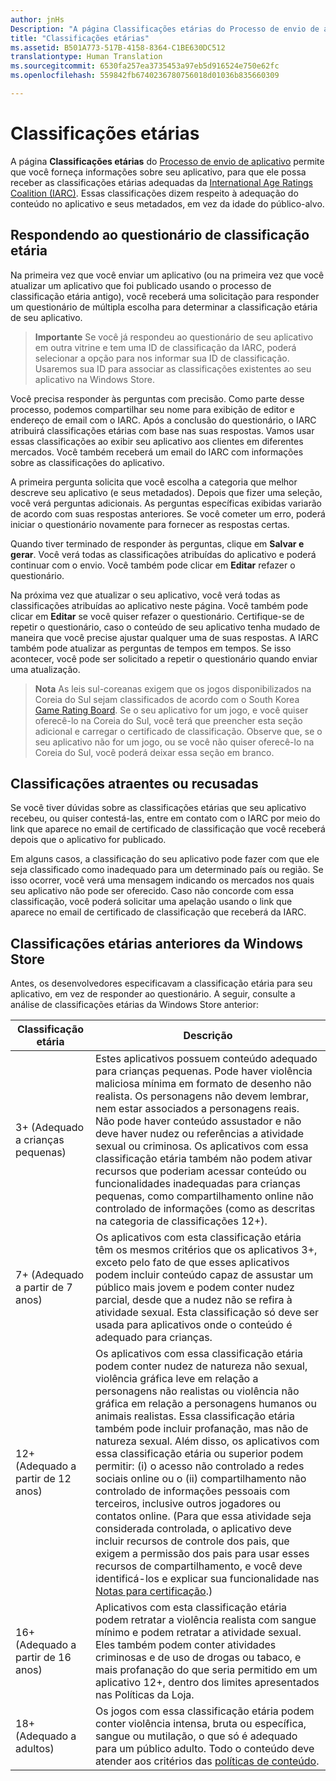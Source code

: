 ```yaml
---
author: jnHs
Description: "A página Classificações etárias do Processo de envio de aplicativo permite que você forneça informações sobre seu aplicativo, para que ele possa receber as classificações etárias adequadas da International Age Ratings Coalition (IARC)."
title: "Classificações etárias"
ms.assetid: B501A773-517B-4158-8364-C1BE630DC512
translationtype: Human Translation
ms.sourcegitcommit: 6530fa257ea3735453a97eb5d916524e750e62fc
ms.openlocfilehash: 559842fb6740236780756018d01036b835660309

---
```


# Classificações etárias

A página **Classificações etárias** do [Processo de envio de aplicativo](app-submissions.md) permite que você forneça informações sobre seu aplicativo, para que ele possa receber as classificações etárias adequadas da [International Age Ratings Coalition (IARC)](http://go.microsoft.com/fwlink/p/?LinkId=716854). Essas classificações dizem respeito à adequação do conteúdo no aplicativo e seus metadados, em vez da idade do público-alvo.

## Respondendo ao questionário de classificação etária

Na primeira vez que você enviar um aplicativo (ou na primeira vez que você atualizar um aplicativo que foi publicado usando o processo de classificação etária antigo), você receberá uma solicitação para responder um questionário de múltipla escolha para determinar a classificação etária de seu aplicativo.

> **Importante**  Se você já respondeu ao questionário de seu aplicativo em outra vitrine e tem uma ID de classificação da IARC, poderá selecionar a opção para nos informar sua ID de classificação. Usaremos sua ID para associar as classificações existentes ao seu aplicativo na Windows Store.

Você precisa responder às perguntas com precisão. Como parte desse processo, podemos compartilhar seu nome para exibição de editor e endereço de email com o IARC. Após a conclusão do questionário, o IARC atribuirá classificações etárias com base nas suas respostas. Vamos usar essas classificações ao exibir seu aplicativo aos clientes em diferentes mercados. Você também receberá um email do IARC com informações sobre as classificações do aplicativo.

A primeira pergunta solicita que você escolha a categoria que melhor descreve seu aplicativo (e seus metadados). Depois que fizer uma seleção, você verá perguntas adicionais. As perguntas específicas exibidas variarão de acordo com suas respostas anteriores. Se você cometer um erro, poderá iniciar o questionário novamente para fornecer as respostas certas.

Quando tiver terminado de responder às perguntas, clique em **Salvar e gerar**. Você verá todas as classificações atribuídas do aplicativo e poderá continuar com o envio. Você também pode clicar em **Editar** refazer o questionário.

Na próxima vez que atualizar o seu aplicativo, você verá todas as classificações atribuídas ao aplicativo neste página. Você também pode clicar em **Editar** se você quiser refazer o questionário. Certifique-se de repetir o questionário, caso o conteúdo de seu aplicativo tenha mudado de maneira que você precise ajustar qualquer uma de suas respostas. A IARC também pode atualizar as perguntas de tempos em tempos. Se isso acontecer, você pode ser solicitado a repetir o questionário quando enviar uma atualização.

> **Nota**  As leis sul-coreanas exigem que os jogos disponibilizados na Coreia do Sul sejam classificados de acordo com o South Korea [Game Rating Board](http://go.microsoft.com/fwlink/p/?LinkId=228256). Se o seu aplicativo for um jogo, e você quiser oferecê-lo na Coreia do Sul, você terá que preencher esta seção adicional e carregar o certificado de classificação. Observe que, se o seu aplicativo não for um jogo, ou se você não quiser oferecê-lo na Coreia do Sul, você poderá deixar essa seção em branco.

## Classificações atraentes ou recusadas

Se você tiver dúvidas sobre as classificações etárias que seu aplicativo recebeu, ou quiser contestá-las, entre em contato com o IARC por meio do link que aparece no email de certificado de classificação que você receberá depois que o aplicativo for publicado.

Em alguns casos, a classificação do seu aplicativo pode fazer com que ele seja classificado como inadequado para um determinado país ou região. Se isso ocorrer, você verá uma mensagem indicando os mercados nos quais seu aplicativo não pode ser oferecido. Caso não concorde com essa classificação, você poderá solicitar uma apelação usando o link que aparece no email de certificado de classificação que receberá da IARC.

## Classificações etárias anteriores da Windows Store


Antes, os desenvolvedores especificavam a classificação etária para seu aplicativo, em vez de responder ao questionário. A seguir, consulte a análise de classificações etárias da Windows Store anterior:

| Classificação etária                           | Descrição                            |
|--------------------------------------|----------------------------------------|
| 3+ (Adequado a crianças pequenas)     | Estes aplicativos possuem conteúdo adequado para crianças pequenas. Pode haver violência maliciosa mínima em formato de desenho não realista. Os personagens não devem lembrar, nem estar associados a personagens reais. Não pode haver conteúdo assustador e não deve haver nudez ou referências a atividade sexual ou criminosa. Os aplicativos com essa classificação etária também não podem ativar recursos que poderiam acessar conteúdo ou funcionalidades inadequadas para crianças pequenas, como compartilhamento online não controlado de informações (como as descritas na categoria de classificações 12+).            |
| 7+ (Adequado a partir de 7 anos)   | Os aplicativos com esta classificação etária têm os mesmos critérios que os aplicativos 3+, exceto pelo fato de que esses aplicativos podem incluir conteúdo capaz de assustar um público mais jovem e podem conter nudez parcial, desde que a nudez não se refira à atividade sexual. Esta classificação só deve ser usada para aplicativos onde o conteúdo é adequado para crianças.                                                                                   |
| 12+ (Adequado a partir de 12 anos) | Os aplicativos com essa classificação etária podem conter nudez de natureza não sexual, violência gráfica leve em relação a personagens não realistas ou violência não gráfica em relação a personagens humanos ou animais realistas. Essa classificação etária também pode incluir profanação, mas não de natureza sexual. Além disso, os aplicativos com essa classificação etária ou superior podem permitir: (i) o acesso não controlado a redes sociais online ou o (ii) compartilhamento não controlado de informações pessoais com terceiros, inclusive outros jogadores ou contatos online. (Para que essa atividade seja considerada controlada, o aplicativo deve incluir recursos de controle dos pais, que exigem a permissão dos pais para usar esses recursos de compartilhamento, e você deve identificá-los e explicar sua funcionalidade nas [Notas para certificação](notes-for-certification.md).) |
| 16+ (Adequado a partir de 16 anos) | Aplicativos com esta classificação etária podem retratar a violência realista com sangue mínimo e podem retratar a atividade sexual. Eles também podem conter atividades criminosas e de uso de drogas ou tabaco, e mais profanação do que seria permitido em um aplicativo 12+, dentro dos limites apresentados nas Políticas da Loja.                                                                                                                           |
| 18+ (Adequado a adultos)            | Os jogos com essa classificação etária podem conter violência intensa, bruta ou específica, sangue ou mutilação, o que só é adequado para um público adulto. Todo o conteúdo deve atender aos critérios das [políticas de conteúdo](https://msdn.microsoft.com/library/windows/apps/dn764944).                                                                                                                                                            |



<!--HONumber=Jun16_HO4-->


